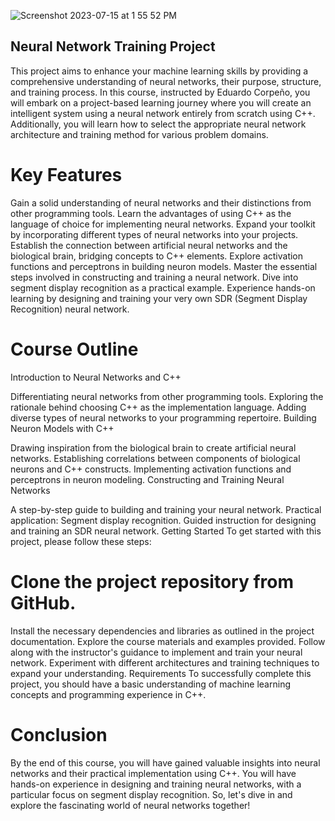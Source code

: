 
![Screenshot 2023-07-15 at 1 55 52 PM](https://github.com/m2rads/SDR-Neural-Network/assets/79536486/f15fe330-fae8-4fc2-9558-f33395341030)


## Neural Network Training Project
This project aims to enhance your machine learning skills by providing a comprehensive understanding of neural networks, their purpose, structure, and training process. In this course, instructed by Eduardo Corpeño, you will embark on a project-based learning journey where you will create an intelligent system using a neural network entirely from scratch using C++. Additionally, you will learn how to select the appropriate neural network architecture and training method for various problem domains.

# Key Features
Gain a solid understanding of neural networks and their distinctions from other programming tools.
Learn the advantages of using C++ as the language of choice for implementing neural networks.
Expand your toolkit by incorporating different types of neural networks into your projects.
Establish the connection between artificial neural networks and the biological brain, bridging concepts to C++ elements.
Explore activation functions and perceptrons in building neuron models.
Master the essential steps involved in constructing and training a neural network.
Dive into segment display recognition as a practical example.
Experience hands-on learning by designing and training your very own SDR (Segment Display Recognition) neural network.

# Course Outline
Introduction to Neural Networks and C++

Differentiating neural networks from other programming tools.
Exploring the rationale behind choosing C++ as the implementation language.
Adding diverse types of neural networks to your programming repertoire.
Building Neuron Models with C++

Drawing inspiration from the biological brain to create artificial neural networks.
Establishing correlations between components of biological neurons and C++ constructs.
Implementing activation functions and perceptrons in neuron modeling.
Constructing and Training Neural Networks

A step-by-step guide to building and training your neural network.
Practical application: Segment display recognition.
Guided instruction for designing and training an SDR neural network.
Getting Started
To get started with this project, please follow these steps:

# Clone the project repository from GitHub.
Install the necessary dependencies and libraries as outlined in the project documentation.
Explore the course materials and examples provided.
Follow along with the instructor's guidance to implement and train your neural network.
Experiment with different architectures and training techniques to expand your understanding.
Requirements
To successfully complete this project, you should have a basic understanding of machine learning concepts and programming experience in C++.

# Conclusion
By the end of this course, you will have gained valuable insights into neural networks and their practical implementation using C++. You will have hands-on experience in designing and training neural networks, with a particular focus on segment display recognition. So, let's dive in and explore the fascinating world of neural networks together!

